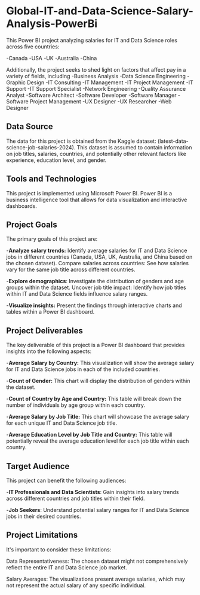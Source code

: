 # Global-IT-and-Data-Science-Salary-Analysis-PowerBi
This Power BI project analyzing salaries for IT and Data Science roles across five countries:

-Canada
-USA
-UK
-Australia
-China

Additionally, the project seeks to shed light on factors that affect pay in a variety of fields, including
-Business Analysis
-Data Science Engineering
-Graphic Design
-IT Consulting
-IT Management
-IT Project Management
-IT Support
-IT Support Specialist
-Network Engineering
-Quality Assurance Analyst
-Software Architect
-Software Developer
-Software Manager
-Software Project Management
-UX Designer
-UX Researcher
-Web Designer

## Data Source
The data for this project is obtained from the Kaggle dataset: (latest-data-science-job-salaries-2024). This dataset is assumed to contain information on job titles, salaries, countries, and potentially other relevant factors like experience, education level, and gender.

## Tools and Technologies
This project is implemented using Microsoft Power BI. Power BI is a business intelligence tool that allows for data visualization and interactive dashboards.

## Project Goals
The primary goals of this project are:

-**Analyze salary trends:** Identify average salaries for IT and Data Science jobs in different countries (Canada, USA, UK, Australia, and China based on the chosen dataset).
Compare salaries across countries: See how salaries vary for the same job title across different countries.

-**Explore demographics**: Investigate the distribution of genders and age groups within the dataset.
Uncover job title impact: Identify how job titles within IT and Data Science fields influence salary ranges.

-**Visualize insights:** Present the findings through interactive charts and tables within a Power BI dashboard.

## Project Deliverables
The key deliverable of this project is a Power BI dashboard that provides insights into the following aspects:

-**Average Salary by Country:** This visualization will show the average salary for IT and Data Science jobs in each of the included countries.

-**Count of Gender:** This chart will display the distribution of genders within the dataset.

-**Count of Country by Age and Country:** This table will break down the number of individuals by age group within each country.

-**Average Salary by Job Title:** This chart will showcase the average salary for each unique IT and Data Science job title.

-**Average Education Level by Job Title and Country:** This table will potentially reveal the average education level for each job title within each country.

## Target Audience
This project can benefit the following audiences:

-**IT Professionals and Data Scientists**: Gain insights into salary trends across different countries and job titles within their field.

-**Job Seekers**: Understand potential salary ranges for IT and Data Science jobs in their desired countries.

## Project Limitations
It's important to consider these limitations:

Data Representativeness: The chosen dataset might not comprehensively reflect the entire IT and Data Science job market.

Salary Averages: The visualizations present average salaries, which may not represent the actual salary of any specific individual.
